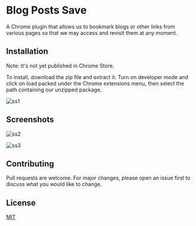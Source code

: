 
# Blog Posts Save

A Chrome plugin that allows us to bookmark blogs or other links from various pages so that we may access and revisit them at any moment.

## Installation

Note: It's not yet published in Chrome Store.

To install, download the zip file and extract it. Turn on developer mode and click on load packed under the Chrome extensions menu, then select the path containing our unzipped package.

![ss1](https://user-images.githubusercontent.com/22185174/150726392-3445382b-aa7d-4640-b655-d6b37fce9fb1.JPG)

## Screenshots

![ss2](https://user-images.githubusercontent.com/22185174/150726405-1b521caa-553d-4112-bcb8-7a2818cf53aa.JPG)

![ss3](https://user-images.githubusercontent.com/22185174/150726412-8d35b438-0970-4b3a-8450-e98886bfa4eb.JPG)


## Contributing
Pull requests are welcome. For major changes, please open an issue first to discuss what you would like to change.

## License
[MIT](LICENSE)
